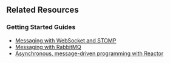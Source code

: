 ## Related Resources

### Getting Started Guides

* [Messaging with WebSocket and STOMP][gs-messaging-stomp-websocket]
* [Messaging with RabbitMQ][gs-messaging-rabbitmq]
* [Asynchronous, message-driven programming with Reactor][gs-messaging-reactor]

[gs-messaging-reactor]: /guides/gs/messaging-reactor/
[gs-messaging-rabbitmq]: /guides/gs/rest-hateoas/
[gs-messaging-stomp-websocket]: /guides/gs/gs-messaging-stomp-websocket/

